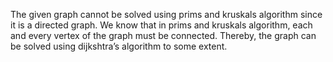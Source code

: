 The given graph cannot be solved using prims and kruskals algorithm since it is a directed graph. 
We know that in prims and kruskals algorithm, each and every vertex of the graph must be connected.
Thereby, the graph can be solved using dijkshtra’s algorithm to some extent. 
